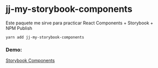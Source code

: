 # jj-my-storybook-components

Este paquete me sirve para practicar React Components + Storybook + NPM Publish

```
yarn add jj-my-storybook-components

```

### Demo:
[Storybook Components](https://storybook-jhoan.netlify.app/)